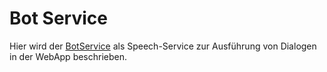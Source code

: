 # Bot Service

Hier wird der [BotService](./BotService.md) als Speech-Service zur Ausführung von Dialogen in der WebApp beschrieben.
